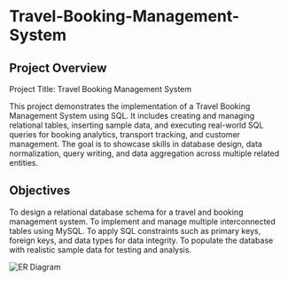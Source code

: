 # Travel-Booking-Management-System
## Project Overview

Project Title: Travel Booking Management System

This project demonstrates the implementation of a Travel Booking Management System using SQL. It includes creating and managing relational tables, inserting sample data, and executing real-world SQL queries for booking analytics, transport tracking, and customer management. The goal is to showcase skills in database design, data normalization, query writing, and data aggregation across multiple related entities.

## Objectives

To design a relational database schema for a travel and booking management system.
To implement and manage multiple interconnected tables using MySQL.
To apply SQL constraints such as primary keys, foreign keys, and data types for data integrity.
To populate the database with realistic sample data for testing and analysis.

![ER Diagram](er_diagram.png)
